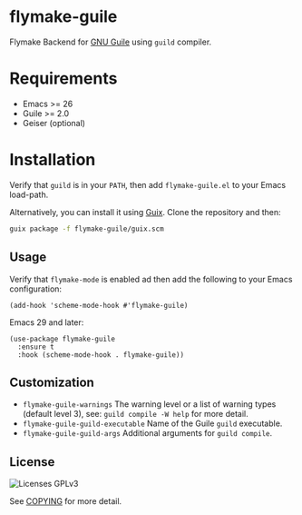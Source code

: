 # flymake-guile

Flymake Backend for [GNU Guile][guile] using `guild` compiler.

# Requirements

- Emacs >= 26
- Guile >= 2.0
- Geiser (optional)

# Installation

Verify that `guild` is in your `PATH`, then add `flymake-guile.el`
to your Emacs load-path.

Alternatively, you can install it using [Guix][guix]. Clone the repository and then:
```bash
guix package -f flymake-guile/guix.scm
```

## Usage
Verify that `flymake-mode` is enabled ad then add the following to
your Emacs configuration:

```elisp
(add-hook 'scheme-mode-hook #'flymake-guile)
```

Emacs 29 and later:

```elisp
(use-package flymake-guile
  :ensure t
  :hook (scheme-mode-hook . flymake-guile))
```

## Customization

- `flymake-guile-warnings` The warning level or a list of warning
  types (default level 3), see: `guild compile -W help` for more detail.
- `flymake-guile-guild-executable` Name of the Guile `guild` executable.
- `flymake-guile-guild-args` Additional arguments for `guild compile`.

## License
![Licenses GPLv3](https://www.gnu.org/graphics/gplv3-127x51.png
"License under GPLv3")

See [COPYING](COPYING) for more detail.

[guile]: https://www.gnu.org/software/guile/
[geiser]: https://www.nongnu.org/geiser/
[guix]: https://guix.gnu.org/
